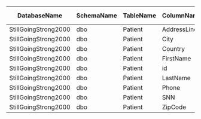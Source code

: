 | DatabaseName         | SchemaName | TableName | ColumnName  | Datatype | Datalength | nRows | FHIR Resource | FHIR path (full)                       | KR |
|----------------------|------------|-----------|-------------|----------|------------|-------|---------------|----------------------------------------|----|
| StillGoingStrong2000 | dbo        | Patient   | AddressLine | nvarchar | 8000       | 76    | Patient       | Patient.address_Address.line           |    |
| StillGoingStrong2000 | dbo        | Patient   | City        | nvarchar | 8000       | 76    | Patient       | Patient.address_Address.city           |    |
| StillGoingStrong2000 | dbo        | Patient   | Country     | nvarchar | 8000       | 76    | Patient       | Patient.address_Address.country        |    |
| StillGoingStrong2000 | dbo        | Patient   | FirstName   | nvarchar | 8000       | 76    | Patient       | Patient.name_HumanName.given           |    |
| StillGoingStrong2000 | dbo        | Patient   | id          | int      | 4          | 76    | Patient       | Patient.identifier_Identifier(1).value |    |
| StillGoingStrong2000 | dbo        | Patient   | LastName    | nvarchar | 8000       | 76    | Patient       | Patient.name_HumanName.family          |    |
| StillGoingStrong2000 | dbo        | Patient   | Phone       | nvarchar | 8000       | 76    | Patient       | Patient.telecom_ContactPoint.value     |    |
| StillGoingStrong2000 | dbo        | Patient   | SNN         | nvarchar | 8000       | 76    | Patient       | Patient.identifier_Identifier(2).value |    |
| StillGoingStrong2000 | dbo        | Patient   | ZipCode     | nvarchar | 8000       | 76    | Patient       | Patient.address_Address.postalCode     |    |
